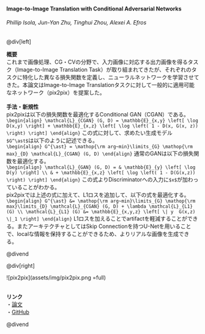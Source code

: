 #### Image-to-Image Translation with Conditional Adversarial Networks
###### Phillip Isola, Jun-Yan Zhu, Tinghui Zhou, Alexei A. Efros

@div[left]

__概要__<br>
これまで画像処理、CG・CVの分野で、入力画像に対応する出力画像を得るタスク（Image-to-Image Translation Task）が取り組まれてきたが、それぞれのタスクに特化した異なる損失関数を定義し、ニューラルネットワークを学習させてきた。本論文はImage-to-Image Translationタスクに対して一般的に適用可能なネットワーク（pix2pix）を提案した。<br>
<br>
__手法・新規性__<br>
pix2pixは以下の損失関数を最適化するConditional GAN（CGAN）である。<br>
`\begin{align} \mathcal{L}_{CGAN} (G, D) = \mathbb{E}_{x,y} \left[ \log D(x,y) \right] + \mathbb{E}_{x,z} \left[ \log \left( 1 - D(x, G(x, z)) \right) \right] \end{align}`
この式に対して、求めたい生成モデル`$G^\ast$`は以下のように記述できる。<br>
`\begin{align} G^{\ast} = \mathop{\rm arg~min}\limits_{G} \mathop{\rm max}_{D} \mathcal{L}_{CGAN} (G, D) \end{align}`
通常のGANは以下の損失関数を最適化する。<br>
`\begin{align} \mathcal{L}_{GAN} (G, D) = & \mathbb{E}_{y} \left[ \log D(y) \right] \\ & + \mathbb{E}_{x,z} \left[ \log \left( 1 - D(G(x,z)) \right) \right] \end{align}`
この式よりDiscriminatorへの入力に`$x$`が加わっていることがわかる。<br>
pix2pixでは上述の式に加えて、L1ロスを追加して、以下の式を最適化する。<br>
`\begin{align} G^{\ast} &= \mathop{\rm arg~min}\limits_{G} \mathop{\rm max}\limits_{D} \mathcal{L}_{CGAN} (G, D) + \lambda \mathcal{L}_{L1} (G) \\ \mathcal{L}_{L1} (G) &= \mathbb{E}_{x,y,z} \left[ \| y  G(x,z) \|_1 \right] \end{align}`
L1ロスを加えることでartifactを軽減することができる。またアーキテクチャとしてはSkip Connectionを持つU-Netを用いることで、localな情報を保持することができるため、よりリアルな画像を生成できる。

@divend

@div[right]

![pix2pix](assets/img/pix2pix.png =full)<br>
<br>

__リンク__<br>
・[論文](http://openaccess.thecvf.com/content_cvpr_2017/papers/Isola_Image-To-Image_Translation_With_CVPR_2017_paper.pdf)<br>
・[GitHub](https://github.com/phillipi/pix2pix)<br>

@divend
